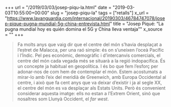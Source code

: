 +++
url = "/2019/03/03/josep-piqu-la.html"
date = "2019-03-03T10:55:00+00:00"
slug = "josep-piqu-la"
tags = ["retalls"]
x_url = "https://www.lavanguardia.com/internacional/20190303/46784747078/josep-pique-pugna-mundial-5g-china-entrevista.html"
title = "Josep Piqué: “La pugna mundial hoy es quién domina el 5G y China lleva ventaja”"
x_source = ""
+++


> Fa molts anys que vaig dir que el centre del món s’havia desplaçat a l’estret de Malacca, per una raó simple: és on s’uneixen l’oceà Pacífic i l’Índic. Pel pes econòmic, demogràfic i d’intercanvis comercials, el centre del món cada vegada més se situarà a la regió indopacífica. És un concepte ja habitual en geopolítica. I és bo que fem l’esforç per adonar-nos de com hem de contemplar el món. Estem acostumats a mirar-lo amb l’eix del meridià de Greenwich, amb Europa Occidental al centre, i això que fa cent anys que va deixar d’existir i ja al segle XX, el centre del món es va desplaçar als Estats Units. Però és convenient considerar aquesta imatge: ells no estan a l’Extrem Orient, sinó que nosaltres som Llunyà Occident, el *far west*.

